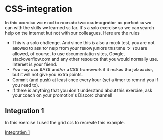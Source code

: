 # CSS-integration

In this exercise we need to recreate two css integration as perfect as we can with the skills we learned so far. It's a solo exercise so we can search help on the internet but not with our colleagues. Here are the rules:

- This is a solo challenge. And since this is also a mock test, you are not allowed to ask for help from your fellow juniors this time ツ
You are allowed, of course, to use documentation sites, Google, stackoverflow.com and any other resource that you would normally use. Internet is your friend.
- You may use SASS and/or a CSS framework if it makes the job easier, but it will not give you extra points.
- Commit (and push) at least once every hour (set a timer to remind you if you need to).
- If there is anything that you don't understand about this exercise, ask your coach on your promotion's Discord channel!

## Integration 1

In this exercise I used the grid css to recreate this example. 

[Integration 1](index1.html)